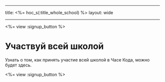 * * *

title: <%= hoc_s(:title_whole_school) %> layout: wide

* * *

<%= view :signup_button %>

# Участвуй всей школой

Узнать о том, как принять участие всей школой в Часе Кода, можно будет здесь.

<%= view :signup_button %>